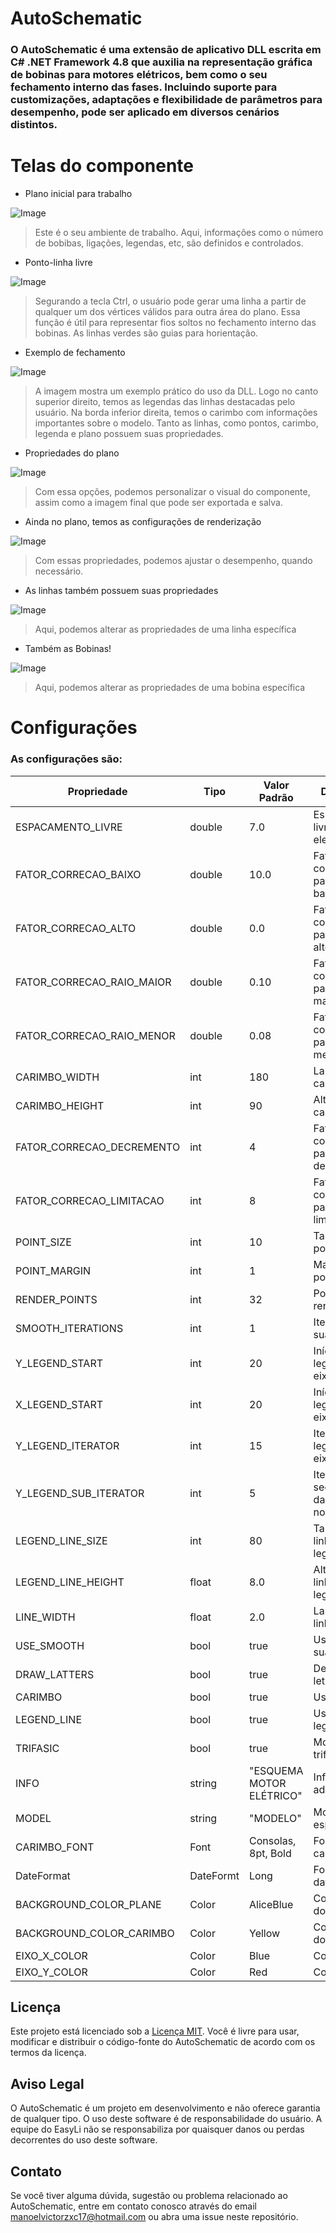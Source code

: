 # AutoSchematic


### O AutoSchematic é uma extensão de aplicativo DLL escrita em C# .NET Framework 4.8 que auxilia na representação gráfica de bobinas para motores elétricos, bem como o seu fechamento interno das fases. Incluindo suporte para customizações, adaptações e flexibilidade de parâmetros para desempenho, pode ser aplicado em diversos cenários distintos.

# Telas do componente

* Plano inicial para trabalho
  
![Image](https://raw.githubusercontent.com/manoel0810/ModeloBase/master/mainControl.png)

> Este é o seu ambiente de trabalho. Aqui, informações como o número de bobibas, ligações, legendas, etc, são definidos e controlados.

* Ponto-linha livre
  
![Image](https://raw.githubusercontent.com/manoel0810/ModeloBase/master/mainControlFreeVerticeConnect.png)

> Segurando a tecla Ctrl, o usuário pode gerar uma linha a partir de qualquer um dos vértices válidos para outra área do plano. Essa função é útil para representar fios soltos no fechamento interno das bobinas. As linhas verdes são guias para horientação.

* Exemplo de fechamento
  
![Image](https://raw.githubusercontent.com/manoel0810/ModeloBase/master/mainControlLoaded.png)

> A imagem mostra um exemplo prático do uso  da DLL. Logo no canto superior direito, temos as legendas das linhas destacadas pelo usuário. Na borda inferior direita, temos o carimbo com informações importantes sobre o modelo. Tanto as linhas, como pontos, carimbo, legenda e plano possuem suas propriedades.

* Propriedades do plano
  
![Image](https://raw.githubusercontent.com/manoel0810/ModeloBase/master/painel1.png)

> Com essa opções, podemos personalizar o visual do componente, assim como a imagem final que pode ser exportada e salva.

* Ainda no plano, temos as configurações de renderização

![Image](https://raw.githubusercontent.com/manoel0810/ModeloBase/master/painel2.png)

> Com essas propriedades, podemos ajustar o desempenho, quando necessário.

* As linhas também possuem suas propriedades

![Image](https://raw.githubusercontent.com/manoel0810/ModeloBase/master/props2.png)

> Aqui, podemos alterar as propriedades de uma linha específica

* Também as Bobinas!

![Image](https://raw.githubusercontent.com/manoel0810/ModeloBase/master/props1.png)

> Aqui, podemos alterar as propriedades de uma bobina específica


# Configurações
### As configurações são:

| Propriedade                       | Tipo       | Valor Padrão            | Descrição                                            |
|-----------------------------------|------------|------------------------|------------------------------------------------------|
| ESPACAMENTO_LIVRE                 | double     | 7.0                    | Espaçamento livre entre elementos                  |
| FATOR_CORRECAO_BAIXO               | double     | 10.0                   | Fator de correção para valores baixos               |
| FATOR_CORRECAO_ALTO                | double     | 0.0                    | Fator de correção para valores altos                |
| FATOR_CORRECAO_RAIO_MAIOR          | double     | 0.10                   | Fator de correção para raio maior                   |
| FATOR_CORRECAO_RAIO_MENOR          | double     | 0.08                   | Fator de correção para raio menor                   |
| CARIMBO_WIDTH                     | int        | 180                    | Largura do carimbo                                   |
| CARIMBO_HEIGHT                    | int        | 90                     | Altura do carimbo                                    |
| FATOR_CORRECAO_DECREMENTO          | int        | 4                      | Fator de correção para decremento                   |
| FATOR_CORRECAO_LIMITACAO           | int        | 8                      | Fator de correção para limitação                    |
| POINT_SIZE                        | int        | 10                     | Tamanho do ponto                                     |
| POINT_MARGIN                      | int        | 1                      | Margem do ponto                                      |
| RENDER_POINTS                     | int        | 32                     | Pontos de renderização                               |
| SMOOTH_ITERATIONS                 | int        | 1                      | Iterações suaves                                     |
| Y_LEGEND_START                    | int        | 20                     | Início da legenda no eixo Y                          |
| X_LEGEND_START                    | int        | 20                     | Início da legenda no eixo X                          |
| Y_LEGEND_ITERATOR                 | int        | 15                     | Iteração da legenda no eixo Y                        |
| Y_LEGEND_SUB_ITERATOR             | int        | 5                      | Iteração secundária da legenda no eixo Y             |
| LEGEND_LINE_SIZE                  | int        | 80                     | Tamanho da linha da legenda                          |
| LEGEND_LINE_HEIGHT                | float      | 8.0                    | Altura da linha da legenda                           |
| LINE_WIDTH                        | float      | 2.0                    | Largura da linha                                     |
| USE_SMOOTH                        | bool       | true                   | Usar suavização                                      |
| DRAW_LATTERS                      | bool       | true                   | Desenhar letras                                      |
| CARIMBO                           | bool       | true                   | Usar carimbo                                         |
| LEGEND_LINE                       | bool       | true                   | Usar linha de legenda                                |
| TRIFASIC                          | bool       | true                   | Modo trifásico                                       |
| INFO                              | string     | "ESQUEMA MOTOR ELÉTRICO" | Informações adicionais                              |
| MODEL                             | string     | "MODELO"               | Modelo específico                                    |
| CARIMBO_FONT                      | Font       | Consolas, 8pt, Bold    | Fonte do carimbo                                     |
| DateFormat                        | DateFormt  | Long                   | Formato de data                                      |
| BACKGROUND_COLOR_PLANE            | Color      | AliceBlue              | Cor de fundo do plano                               |
| BACKGROUND_COLOR_CARIMBO          | Color      | Yellow                 | Cor de fundo do carimbo                             |
| EIXO_X_COLOR                      | Color      | Blue                   | Cor do eixo X                                       |
| EIXO_Y_COLOR                      | Color      | Red                    | Cor do eixo Y                                       |


## Licença

Este projeto está licenciado sob a [Licença MIT](https://github.com/manoel0810/ModeloBase/blob/master/LICENSE). Você é livre para usar, modificar e distribuir o código-fonte do AutoSchematic de acordo com os termos da licença.

## Aviso Legal

O AutoSchematic é um projeto em desenvolvimento e não oferece garantia de qualquer tipo. O uso deste software é de responsabilidade do usuário. A equipe do EasyLi não se responsabiliza por quaisquer danos ou perdas decorrentes do uso deste software.


## Contato

Se você tiver alguma dúvida, sugestão ou problema relacionado ao AutoSchematic, entre em contato conosco através do email [manoelvictorzxc17@hotmail.com](mailto:manoelvictorzxc17@hotmail.com) ou abra uma issue neste repositório.
